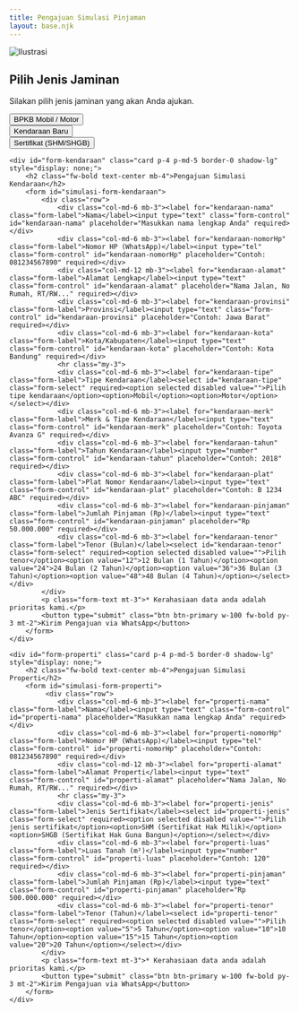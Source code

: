 ```yaml
---
title: Pengajuan Simulasi Pinjaman
layout: base.njk
---
```

<div class="container my-5">
    <div id="product-selection" class="text-center">
        <img src="{{ '/assets/img/illustrasi-form.png' | url }}" class="img-fluid mb-4" alt="Ilustrasi" style="max-height: 200px;">
        <h2 class="fw-bolder">Pilih Jenis Jaminan</h2>
        <p class="lead text-muted">Silakan pilih jenis jaminan yang akan Anda ajukan.</p>
        <div class="row justify-content-center mt-4 g-3">
            <div class="col-md-4"><button class="btn btn-outline-primary w-100 p-3" data-form="kendaraan">BPKB Mobil / Motor</button></div>
            <div class="col-md-4"><button class="btn btn-outline-primary w-100 p-3" data-form="kendaraan">Kendaraan Baru</button></div>
            <div class="col-md-4"><button class="btn btn-outline-primary w-100 p-3" data-form="properti">Sertifikat (SHM/SHGB)</button></div>
        </div>
    </div>

    <div id="form-kendaraan" class="card p-4 p-md-5 border-0 shadow-lg" style="display: none;">
        <h2 class="fw-bold text-center mb-4">Pengajuan Simulasi Kendaraan</h2>
        <form id="simulasi-form-kendaraan">
            <div class="row">
                <div class="col-md-6 mb-3"><label for="kendaraan-nama" class="form-label">Nama</label><input type="text" class="form-control" id="kendaraan-nama" placeholder="Masukkan nama lengkap Anda" required></div>
                <div class="col-md-6 mb-3"><label for="kendaraan-nomorHp" class="form-label">Nomor HP (WhatsApp)</label><input type="tel" class="form-control" id="kendaraan-nomorHp" placeholder="Contoh: 081234567890" required></div>
                <div class="col-md-12 mb-3"><label for="kendaraan-alamat" class="form-label">Alamat Lengkap</label><input type="text" class="form-control" id="kendaraan-alamat" placeholder="Nama Jalan, No Rumah, RT/RW..." required></div>
                <div class="col-md-6 mb-3"><label for="kendaraan-provinsi" class="form-label">Provinsi</label><input type="text" class="form-control" id="kendaraan-provinsi" placeholder="Contoh: Jawa Barat" required></div>
                <div class="col-md-6 mb-3"><label for="kendaraan-kota" class="form-label">Kota/Kabupaten</label><input type="text" class="form-control" id="kendaraan-kota" placeholder="Contoh: Kota Bandung" required></div>
                <hr class="my-3">
                <div class="col-md-6 mb-3"><label for="kendaraan-tipe" class="form-label">Tipe Kendaraan</label><select id="kendaraan-tipe" class="form-select" required><option selected disabled value="">Pilih tipe kendaraan</option><option>Mobil</option><option>Motor</option></select></div>
                <div class="col-md-6 mb-3"><label for="kendaraan-merk" class="form-label">Merk & Tipe Kendaraan</label><input type="text" class="form-control" id="kendaraan-merk" placeholder="Contoh: Toyota Avanza G" required></div>
                <div class="col-md-6 mb-3"><label for="kendaraan-tahun" class="form-label">Tahun Kendaraan</label><input type="number" class="form-control" id="kendaraan-tahun" placeholder="Contoh: 2018" required></div>
                <div class="col-md-6 mb-3"><label for="kendaraan-plat" class="form-label">Plat Nomor Kendaraan</label><input type="text" class="form-control" id="kendaraan-plat" placeholder="Contoh: B 1234 ABC" required></div>
                <div class="col-md-6 mb-3"><label for="kendaraan-pinjaman" class="form-label">Jumlah Pinjaman (Rp)</label><input type="text" class="form-control" id="kendaraan-pinjaman" placeholder="Rp 50.000.000" required></div>
                <div class="col-md-6 mb-3"><label for="kendaraan-tenor" class="form-label">Tenor (Bulan)</label><select id="kendaraan-tenor" class="form-select" required><option selected disabled value="">Pilih tenor</option><option value="12">12 Bulan (1 Tahun)</option><option value="24">24 Bulan (2 Tahun)</option><option value="36">36 Bulan (3 Tahun)</option><option value="48">48 Bulan (4 Tahun)</option></select></div>
            </div>
            <p class="form-text mt-3">* Kerahasiaan data anda adalah prioritas kami.</p>
            <button type="submit" class="btn btn-primary w-100 fw-bold py-3 mt-2">Kirim Pengajuan via WhatsApp</button>
        </form>
    </div>

    <div id="form-properti" class="card p-4 p-md-5 border-0 shadow-lg" style="display: none;">
        <h2 class="fw-bold text-center mb-4">Pengajuan Simulasi Properti</h2>
        <form id="simulasi-form-properti">
             <div class="row">
                <div class="col-md-6 mb-3"><label for="properti-nama" class="form-label">Nama</label><input type="text" class="form-control" id="properti-nama" placeholder="Masukkan nama lengkap Anda" required></div>
                <div class="col-md-6 mb-3"><label for="properti-nomorHp" class="form-label">Nomor HP (WhatsApp)</label><input type="tel" class="form-control" id="properti-nomorHp" placeholder="Contoh: 081234567890" required></div>
                <div class="col-md-12 mb-3"><label for="properti-alamat" class="form-label">Alamat Properti</label><input type="text" class="form-control" id="properti-alamat" placeholder="Nama Jalan, No Rumah, RT/RW..." required></div>
                <hr class="my-3">
                <div class="col-md-6 mb-3"><label for="properti-jenis" class="form-label">Jenis Sertifikat</label><select id="properti-jenis" class="form-select" required><option selected disabled value="">Pilih jenis sertifikat</option><option>SHM (Sertifikat Hak Milik)</option><option>SHGB (Sertifikat Hak Guna Bangun)</option></select></div>
                <div class="col-md-6 mb-3"><label for="properti-luas" class="form-label">Luas Tanah (m²)</label><input type="number" class="form-control" id="properti-luas" placeholder="Contoh: 120" required></div>
                <div class="col-md-6 mb-3"><label for="properti-pinjaman" class="form-label">Jumlah Pinjaman (Rp)</label><input type="text" class="form-control" id="properti-pinjaman" placeholder="Rp 500.000.000" required></div>
                <div class="col-md-6 mb-3"><label for="properti-tenor" class="form-label">Tenor (Tahun)</label><select id="properti-tenor" class="form-select" required><option selected disabled value="">Pilih tenor</option><option value="5">5 Tahun</option><option value="10">10 Tahun</option><option value="15">15 Tahun</option><option value="20">20 Tahun</option></select></div>
            </div>
            <p class="form-text mt-3">* Kerahasiaan data anda adalah prioritas kami.</p>
            <button type="submit" class="btn btn-primary w-100 fw-bold py-3 mt-2">Kirim Pengajuan via WhatsApp</button>
        </form>
    </div>
</div>